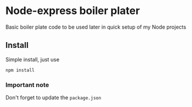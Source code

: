 # Node-express boiler plater

Basic boiler plate code to be used later in quick
setup of my Node projects

## Install

Simple install, just use
```shell
npm install
```

### Important note
Don't forget to update the `package.json`
